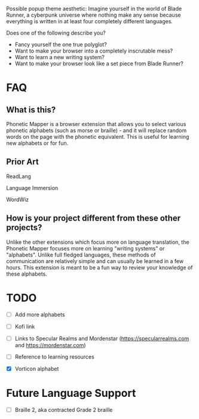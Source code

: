 Possible popup theme aesthetic: Imagine yourself in the world of Blade Runner, a cyberpunk universe where nothing make any sense because everything is written in at least four completely different languages.


Does one of the following describe you?

- Fancy yourself the one true polyglot?
- Want to make your browser into a completely inscrutable mess?
- Want to learn a new writing system?
- Want to make your browser look like a set piece from Blade Runner?


# FAQ

## What is this?

Phonetic Mapper is a browser extension that allows you to select various phonetic alphabets (such as morse or braille) - and it will replace random words on the page with the phonetic equivalent. This is useful for learning new alphabets or for fun.


## Prior Art

ReadLang

Language Immersion

WordWiz


## How is your project different from these other projects?

Unlike the other extensions which focus more on language translation, the Phonetic Mapper focuses more on learning "writing systems" or "alphabets". Unlike full fledged languages, these methods of communication are relatively simple and can usually be learned in a few hours. This extension is meant to be a fun way to review your knowledge of these alphabets.


# TODO

- [ ] Add more alphabets
- [ ] Kofi link
- [ ] Links to Specular Realms and Mordenstar (https://specularrealms.com and https://mordenstar.com)
- [ ] Reference to learning resources
- [X] Vorticon alphabet


# Future Language Support

- [ ] Braille 2, aka contracted Grade 2 braille